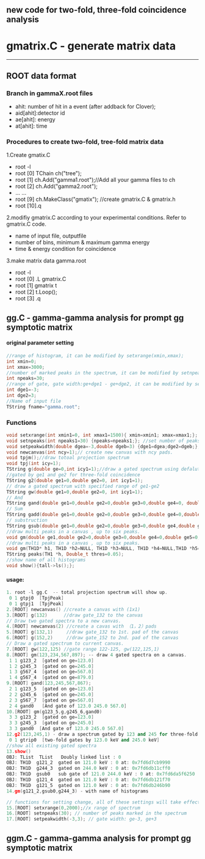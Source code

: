 ## new code for two-fold, three-fold coincidence analysis
# gmatrix.C - generate matrix data
---
## ROOT data format
### Branch in gammaX.root files
- ahit: number of hit in a event (after addback for Clover);
- aid[ahit]:detector id
- ae[ahit]: energy
- at[ahit]: time

### Procedures to create two-fold, tree-fold matrix data
1.Create gmatix.C
- root -l
- root [0] TChain ch("tree");
- root [1] ch.Add("gamma1.root");//Add all your gamma files to ch
- root [2] ch.Add("gamma2.root");
- ... ...
- root [9] ch.MakeClass("gmatix"); //create gmatrix.C & gmatrix.h
- root [10].q

2.modifiy gmatrix.C according to your experimental conditions. Refer to gmatrix.C code.
 - name of input file, outputfile
 - number of bins, minimum & maximum gamma energy 
 - time & energy condition for coincidence

3.make matrix data gamma.root
- root -l
- root [0] .L gmatrix.C
- root [1] gmatrix t
- root [2] t.Loop();
- root [3] .q

## gg.C - gamma-gamma analysis for prompt gg symptotic matrix
#### original parameter setting 
 ```cpp
//range of histogram, it can be modified by setxrange(xmin,xmax); 
int xmin=0;
int xmax=3000;
//number of marked peaks in the spectrum, it can be modified by setnpeaks(npeaks); 
int npeaks=30;
//range of gate, gate width:ge+dge1 - ge+dge2, it can be modified by setgatewidth(dge1,dge2)
int dge1=-3;
int dge2=3;
//Name of input file
TString fname="gamma.root";
```
### Functions
 ```cpp
void setxrange(int xmin1=0, int xmax1=1500){ xmin=xmin1; xmax=xmax1;}; //set range of x-axis
void setnpeaks(int npeaks1=30) {npeaks=npeaks1;}; //set number of peaks found in TSpecturm. 
void setpeakwidth(double dgea=-3,double dgeb=3) {dge1=dgea;dge2=dgeb;};// set gated range: ge+dgea, ge+dgeb
void newcanvas(int ncy=1);// create new canvas with ncy pads.
void tpjm();//draw totoal projection spectrum 
void tpj(int icy=1);
TString g(double ge=0,int icy1=1);//draw a gated spectrum using defalut width setting.
//gated by ge1 and ge2 for three-fold coincidence
TString g2(double ge1=0,double ge2=0, int icy1=1);
// draw a gated spectrum with specified range of ge1-ge2
TString gw(double ge1=0,double ge2=0, int icy1=1);
// And
TString gand(double ge1=0,double ge2=0,double ge3=0,double ge4=0, double ge5=0,double ge6=0);
// Sum
TString gadd(double ge1=0,double ge2=0,double ge3=0,double ge4=0,double ge5=0,double ge6=0);
// substruction
TString gsub(double ge1=0,double ge2=0,double ge3=0,double ge4,double ge5=0,double ge6=0); 
//draw multi peaks in a canvas , up to six peaks.
void gm(double ge1,double ge2=0,double ge3=0,double ge4=0,double ge5=0,double ge6=0);
//draw multi peaks in a canvas , up to six peaks.
void gm(TH1D* h1, TH1D *h2=NULL, TH1D *h3=NULL, TH1D *h4=NULL,TH1D *h5=NULL, TH1D *h6=NULL);
TString peaks(TH1 *h, Double_t thres=0.05);
//show name of all histograms
void show(){tall->ls();};
```
#### usage:
 ```cpp
1. root -l gg.C  -- total projection spectrum will show up.
  0 1 gtpj0  [TpjPeak]
  0 1 gtpj1  [TpjPeak]
2.[ROOT] newcanvas() //create a canvas with (1x1)
3.[ROOT] g(132)      //draw gate_132 to the canvas
// Draw two gated spectra to a new canvas.
4.[ROOT] newcanvas(2) //create a cavas with （1，2）pads
5.[ROOT] g(132,1)     //draw gate_132 to 1st. pad of the canvas
6.[ROOT] g(152,2)     //draw gate_152 to 2nd. pad of the canvas
// Draw a gated spectrum to current canvas.
7.[ROOT] gw(122,125) //gate range 122-125, gw(122,125,1)
8.[ROOT] gm(123,234,567,897); -- draw 4 gated spectra on a canvas.
  1 1 g123_2  [gated on ge=123.0]
  1 2 g245_3  [gated on ge=245.0]
  1 3 g567_4  [gated on ge=567.0]
  1 4 g567_4  [gated on ge=879.0]
9.[ROOT] gand(123,245,567,867);
  2 1 g123_5  [gated on ge=123.0]
  2 2 g245_6  [gated on ge=245.0]
  2 3 g567_7  [gated on ge=567.0]
  2 4 gand0   [And gate of 123.0 245.0 567.0]
10.[ROOT] gm(g123_5,g,g245_6,gand0)
  3 3 g123_2  [gated on ge=123.0]
  3 3 g245_3  [gated on ge=245.0]
  3 3 gand0  [And gate of 123.0 245.0 567.0]
12.g2(123,245,1) - draw a spectrum gated by 123 and 245 for three-fold coincidence
  0 1 gtrip0  [two-fold gates by 123.0 keV and 245.0 keV]
//show all existing gated spectra
13.show()
OBJ: TList	TList	Doubly linked list : 0
 OBJ: TH1D	g121_2	gated on 121.0 keV : 0 at: 0x7fd6d7cb9990
 OBJ: TH1D	g244_3	gated on 244.0 keV : 0 at: 0x7fd6db11cff0
 OBJ: TH1D	gsub0	sub gate of 121.0 244.0 keV : 0 at: 0x7fd6da5f6250
 OBJ: TH1D	g121_4	gated on 121.0 keV : 0 at: 0x7fd6db121f70
 OBJ: TH1D	g121_5	gated on 121.0 keV : 0 at: 0x7fd6db246b90
14.gm(g121_2,gsub0,g244_3) - with name of histograms

// functions for setting change, all of these settings will take effect for the next drawing. 
15.[ROOT] setxrange(0,2000);//x range of spectrum
16.[ROOT] setnpeaks(30); // number of peaks marked in the spectrum
17.[ROOT] setpeakwidth(-3,3); // gate width: ge-3, ge+3

```
## ggm.C - gamma-gamma analysis for prompt gg symptotic matrix

